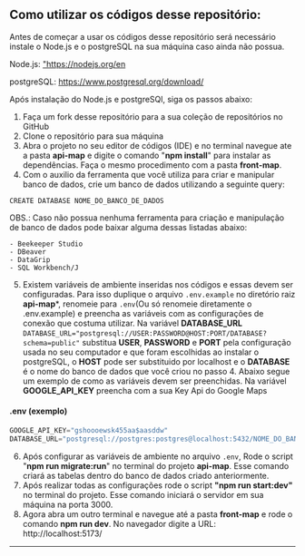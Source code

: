 ## Como utilizar os códigos desse repositório:

Antes de começar a usar os códigos desse repositório será necessário instale o Node.js e o postgreSQL na sua máquina caso ainda não possua.

Node.js: <a href="https://nodejs.org/en" target="_blank">"https://nodejs.org/en</a> 

postgreSQL: <a href="https://www.postgresql.org/download/" target="_blank">https://www.postgresql.org/download/</a> 

Após instalação do Node.js e postgreSQl, siga os passos abaixo:

1. Faça um fork desse repositório para a sua coleção de repositórios no GitHub
2. Clone o repositório para sua máquina
3. Abra o projeto no seu editor de códigos (IDE) e no terminal navegue ate a pasta **api-map** e digite o comando "**npm install**" para instalar as dependências. Faça o mesmo procedimento com a pasta **front-map**.
4. Com o auxilio da ferramenta que você utiliza para criar e manipular banco de dados, crie um banco de dados utilizando a seguinte query:
```
CREATE DATABASE NOME_DO_BANCO_DE_DADOS
```
OBS.: Caso não possua nenhuma ferramenta para criação e manipulação de banco de dados pode baixar alguma dessas listadas abaixo:

```
- Beekeeper Studio
- DBeaver
- DataGrip
- SQL Workbench/J
```
5. Existem variáveis de ambiente inseridas nos códigos e essas devem ser configuradas. Para isso duplique o arquivo ```.env.example``` no diretório raiz **api-map***, renomeie para ```.env```(Ou só renomeie diretamente o .env.example) e preencha as variáveis com as configurações de conexão que costuma utilizar. Na variável **DATABASE_URL** ```DATABASE_URL="postgresql://USER:PASSWORD@HOST:PORT/DATABASE?schema=public"``` substitua **USER**, **PASSWORD** e **PORT** pela configuração usada no seu computador e que foram escolhidas ao instalar o postgreSQL, o **HOST** pode ser substituido por localhost e o **DATABASE** é o nome do banco de dados que você criou no passo 4. Abaixo segue um exemplo de como as variáveis devem ser preenchidas. Na variável **GOOGLE_API_KEY** preencha com a sua Key Api do Google Maps

#### .env (exemplo)
```javascript
GOOGLE_API_KEY="gshoooewsk455aa$aasddw"
DATABASE_URL="postgresql://postgres:postgres@localhost:5432/NOME_DO_BANCO_DADOS?schema=public"
```

6. Após configurar as variáveis de ambiente no arquivo ```.env```, Rode o script "**npm run migrate:run**" no terminal do projeto **api-map**. Esse comando criará as tabelas dentro do banco de dados criado anteriormente.
7. Após realizar todas as configurações rode o script **"npm run start:dev"** no terminal do projeto. Esse comando iniciará o servidor em sua máquina na porta 3000.
8. Agora abra um outro terminal e navegue até a pasta **front-map** e rode o comando **npm run dev**. No navegador digite a URL: http://localhost:5173/
---